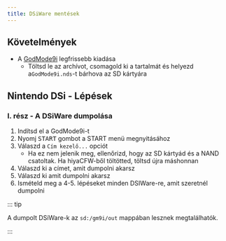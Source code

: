 ```yaml
---
title: DSiWare mentések
---
```


## Követelmények
- A [GodMode9i](https://github.com/RocketRobz/godmode9i/releases) legfrissebb kiadása
   - Töltsd le az archívot, csomagold ki a tartalmát és helyezd a`GodMode9i.nds`-t bárhova az SD kártyára

## Nintendo DSi - Lépések

### I. rész - A DSiWare dumpolása
1. Indítsd el a GodMode9i-t
1. Nyomj <kbd>START</kbd> gombot a START menü megnyitásához
1. Válaszd a `Cím kezelő...` opciót
   - Ha ez nem jelenik meg, ellenőrizd, hogy az SD kártyád és a NAND csatoltak. Ha hiyaCFW-ből töltötted, töltsd újra máshonnan
1. Válaszd ki a címet, amit dumpolni akarsz
1. Válaszd ki amit dumpolni akarsz
1. Ismételd meg a 4-5. lépéseket minden DSIWare-re, amit szeretnél dumpolni

::: tip

A dumpolt DSiWare-k az `sd:/gm9i/out` mappában lesznek megtalálhatók.

:::
